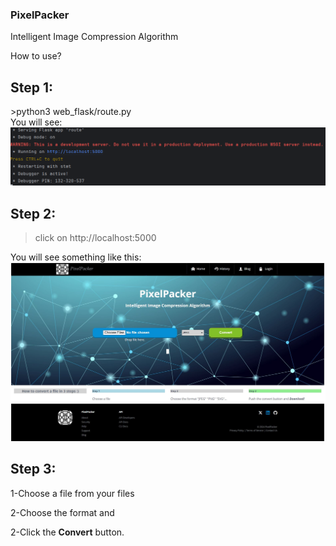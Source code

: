 ### PixelPacker
<p> Intelligent Image Compression Algorithm</p>
How to use?
<h2>Step 1:</h2>
>python3 web_flask/route.py

<br>
You will see: 
<img src="img.png">
<h2>Step 2:</h2>

>click on http://localhost:5000

You will see something like this:
<img src="Capture53.JPG">

<h2>Step 3:</h2>
<p>1-Choose a file from your files</p>
<p>2-Choose the format and</p> 
<p>2-Click the <strong>Convert</strong> button.</p>


